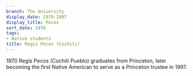 ```yaml
---
branch: The University
display_date: 1970-1997
display_title: Pecos
sort_date: 1970
tags:
- Native students
title: Regis Pecos (Cochiti)
---
```


1970 Regis Pecos (Cochiti Pueblo) graduates from Princeton, later becoming the first Native American to serve as a Princeton trustee in 1997.
